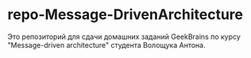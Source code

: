 # repo-Message-DrivenArchitecture
Это репозиторий для сдачи домашних заданий GeekBrains по курсу "Message-driven architecture" студента Волощука Антона.

